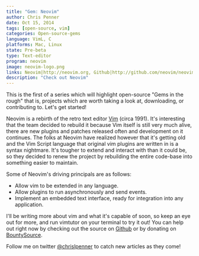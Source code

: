 ```yaml
---
title: "Gem: Neovim"
author: Chris Penner
date: Oct 15, 2014
tags: [open-source, vim]
categories: Open-source-gems
language: VimL, C
platforms: Mac, Linux
state: Pre-beta
type: Text-editor
program: neovim
image: neovim-logo.png
links: Neovim|http://neovim.org, Github|http://github.com/neovim/neovim
description: "Check out Neovim"
---
```


This is the first of a series which will highlight open-source "Gems in the rough" that is, projects which are worth taking a look at, downloading, or contributing to. Let's get started!

Neovim is a rebirth of the retro text editor [Vim](http://en.wikipedia.org/wiki/Vim_(text_editor)) (circa 1991). It's interesting that the team decided to rebuild it because Vim itself is still very much alive, there are new plugins and patches released often and development on it continues. The folks at Neovim have realized however that it's getting old and the Vim Script language that original vim plugins are written in is a syntax nightmare. It's tougher to extend and interact with than it could be, so they decided to renew the project by rebuilding the entire code-base into something easier to maintain.

Some of Neovim's driving principals are as follows:

* Allow vim to be extended in any language.
* Allow plugins to run asynchronously and send events.
* Implement an embedded text interface, ready for integration into any application.

I'll be writing more about vim and what it's capable of soon, so keep an eye out for more, and run vimtutor on your terminal to try it out! You can help out right now by checking out the source on [Github](http://github.com/neovim/neovim) or by donating on [BountySource](https://www.bountysource.com/teams/neovim/).

Follow me on twitter [@chrislpenner](http://www.twitter.com/chrislpenner) to catch new articles as they come!
